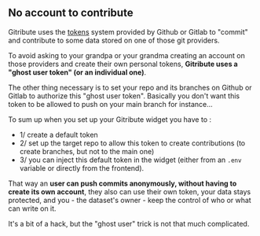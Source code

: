 
## No account to contribute

Gitribute uses the [tokens](https://docs.gitlab.com/ee/user/profile/personal_access_tokens.html) system provided by Github or Gitlab to "commit" and contribute to some data stored on one of those git providers.

To avoid asking to your grandpa or your grandma creating an account on those providers and create their own personal tokens, **Gitribute uses a "ghost user token" (or an individual one)**.

The other thing necessary is to set your repo and its branches on Github or Gitlab to authorize this "ghost user token". Basically you don't want this token to be allowed to push on your main branch for instance...

To sum up when you set up your Gitribute widget you have to :

- 1/ create a default token
- 2/ set up the target repo to allow this token to create contributions (to create branches, but not to the main one)
- 3/ you can inject this default token in the widget (either from an `.env` variable or directly from the frontend).

That way an **user can push commits anonymously, without having to create its own account**, they also can use their own token, your data stays protected, and you - the dataset's owner - keep the control of who or what can write on it.

It's a bit of a hack, but the "ghost user" trick is not that much complicated.
